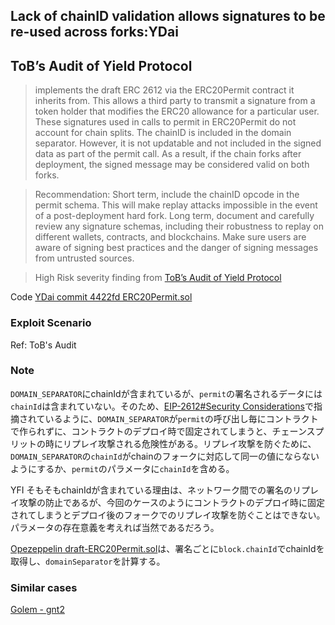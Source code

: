 ## Lack of chainID validation allows signatures to be re-used across forks:YDai 
    
## ToB’s Audit of Yield Protocol
> implements the draft ERC 2612 via the ERC20Permit contract it inherits from. This allows a third party to transmit a signature from a token holder that modifies the ERC20 allowance for a particular user. These signatures used in calls to permit in ERC20Permit do not account for chain splits. The chainID is included in the domain separator. However, it is not updatable and not included in the signed data as part of the permit call. As a result, if the chain forks after deployment, the signed message may be considered valid on both forks. 

> Recommendation: Short term, include the chainID opcode in the permit schema. This will make replay attacks impossible in the event of a post-deployment hard fork. Long term, document and carefully review any signature schemas, including their robustness to replay on different wallets, contracts, and blockchains. Make sure users are aware of signing best practices and the danger of signing messages from untrusted sources.

> High Risk severity finding from [ToB’s Audit of Yield Protocol](https://github.com/trailofbits/publications/blob/master/reviews/YieldProtocol.pdf)

Code [YDai commit 4422fd ERC20Permit.sol](https://github.com/yieldprotocol/fyDai/blob/4422fda75931f2bfea49f5041ec90dc026e5c03d/contracts/helpers/ERC20Permit.sol#L30-L38)

### Exploit Scenario

Ref: ToB's Audit

### Note

`DOMAIN_SEPARATOR`にchainIdが含まれているが、`permit`の署名されるデータには`chainId`は含まれていない。そのため、[EIP-2612#Security Considerations](https://eips.ethereum.org/EIPS/eip-2612#security-considerations)で指摘されているように、`DOMAIN_SEPARATOR`が`permit`の呼び出し毎にコントラクトで作られずに、コントラクトのデプロイ時で固定されてしまうと、チェーンスプリットの時にリプレイ攻撃される危険性がある。リプレイ攻撃を防ぐために、`DOMAIN_SEPARATOR`の`chainId`がchainのフォークに対応して同一の値にならないようにするか、`permit`のパラメータに`chainId`を含める。

YFI
そもそもchainIdが含まれている理由は、ネットワーク間での署名のリプレイ攻撃の防止であるが、今回のケースのようにコントラクトのデプロイ時に固定されてしまうとデプロイ後のフォークでのリプレイ攻撃を防ぐことはできない。パラメータの存在意義を考えれば当然であるだろう。

[Opezeppelin draft-ERC20Permit.sol](https://github.com/OpenZeppelin/openzeppelin-contracts/blob/a9f994f063b3c119f6fafd74ea7e51a5b5f98545/contracts/token/ERC20/extensions/draft-ERC20Permit.sol#L54)は、署名ごとに`block.chainId`でchainIdを取得し、`domainSeparator`を計算する。

### Similar cases

[Golem - gnt2](https://github.com/golemfactory/gnt2/issues/138)
